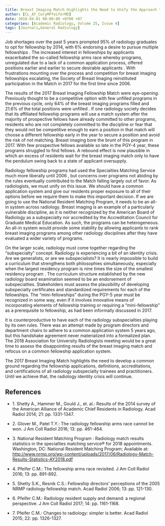 ```yaml
---
title: Breast Imaging Match Highlights the Need to Unify the Approach to Fellowship
author: [CL_AT_CoryMPfeiferMD]
date: 2018-04-01 00:00:00 +0700 +07
categories: [Academic Radiology, Volume 25, Issue 4]
tags: [Journals,General Radiology]
---
```

Job shortages over the past 5 years prompted 95% of radiology graduates to opt for fellowship by 2014, with 6% endorsing a desire to pursue multiple fellowships . The increased interest in fellowships by applicants exacerbated the so-called fellowship arms race whereby programs, unregulated due to a lack of a common application process, offered positions earlier and earlier to secure desirable applicants . With frustrations mounting over the process and competition for breast imaging fellowships escalating, the Society of Breast Imaging reinstituted participation in the Match in 2017 for the first time since 2006.

The results of the 2017 Breast Imaging Fellowship Match were eye-opening. Previously thought to be a competitive option with few unfilled programs in the previous cycle, only 64% of the breast imaging programs filled and 21.6% of the total positions were unfilled . If one radiology society decides that its affiliated fellowship programs will use a match system after the majority of prospective fellows have already committed to other programs, residents who are not completely committed to the discipline or fear that they would not be competitive enough to earn a position in that match will choose a different fellowship early in the year to secure a position and avoid the risk of not matching. Breast imaging bore the brunt of this program in 2017. With few prospective fellows available so late in the PGY-4 year, these programs struggled to find fellows. A rebound effect is now plausible in which an excess of residents wait for the breast imaging match only to have the pendulum swing back to a state of applicant oversupply.

Radiology fellowship programs had used the Specialties Matching Service much more liberally until 2006 , but concerns over programs not abiding by the rules eventually contributed to the Match falling largely out of favor. As radiologists, we must unify on this issue. We should have a common application system and give our residents proper exposure to all of their options before we require them to make this important decision. If we are going to use the National Resident Matching Program, it needs to be an all-in system across radiology. Breast imaging is an example of a particularly vulnerable discipline, as it is neither recognized by the American Board of Radiology as a subspecialty nor accredited by the Accreditation Council for Graduate Medical Education. As such, the programs can be heterogeneous. An all-in system would provide some stability by allowing applicants to rank breast imaging programs among other radiology disciplines after they have evaluated a wider variety of programs.

On the larger scale, radiology must come together regarding the “subspecialty” concept. Radiology is experiencing a bit of an identity crisis. Are we generalists, or are we subspecialists? It is nearly impossible to build a curriculum that strengthens both philosophies simultaneously, especially when the largest residency program is nine times the size of the smallest residency program . The curriculum structure established by the new radiology board examination seemed to be an endorsement of subspecialties. Stakeholders must assess the plausibility of developing subspecialty certificates and standardized requirements for each of the fellowships. The “mini-fellowships” during the PGY-5 year must be recognized in some way, even if it involves innovative means of incorporating elements of fellowship training or requiring a “mini-fellowship” as a prerequisite to fellowship, as had been informally discussed in 2017.

It is counterproductive to have each of the radiology subspecialties playing by its own rules. There was an attempt made by program directors and department chairs to adhere to a common application system 5 years ago, but this handshake agreement never materialized into a formalized plan. The 2018 Association for University Radiologists meeting would be a great time to assess the disappointing results of the breast imaging match and refocus on a common fellowship application system.

The 2017 Breast Imaging Match highlights the need to develop a common ground regarding the fellowship applications, definitions, accreditations, and certifications of all radiology subspecialty trainees and practitioners. Until we achieve that, the radiology identity crisis will continue.

## References

- 1\. Shetty A., Hammer M., Gould J., et. al.: Results of the 2014 survey of the American Alliance of Academic Chief Residents in Radiology. Acad Radiol 2014; 21: pp. 1331-1347.


- 2\. Glover M., Patel T.Y.: The radiology fellowship arms race cannot be won. J Am Coll Radiol 2016; 13: pp. 461-464.


- 3\. National Resident Matching Program : Radiology match results statistics in the specialties matching service® for 2018 appointments. Washington, DC: National Resident Matching Program; Available at: http://www.nrmp.org/wp-content/uploads/2017/06/Radiology-Match-Results-Statistics-AY2018.pdf

- 4\. Pfeifer C.M.: The fellowship arms race revisited. J Am Coll Radiol 2016; 13: pp. 891-892.


- 5\. Shetty S.K., Resnik C.S.: Fellowship directors' perceptions of the 2005 NRMP radiology fellowship match. Acad Radiol 2006; 13: pp. 121-130.


- 6\. Pfeifer C.M.: Radiology resident supply and demand: a regional perspective. J Am Coll Radiol 2017; 14: pp. 1161-1168.


- 7\. Pfeifer C.M.: Changes to radiology: simpler is better. Acad Radiol 2015; 22: pp. 1326-1327.